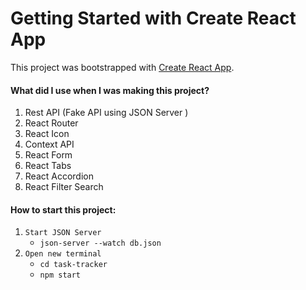 # Getting Started with Create React App

This project was bootstrapped with [Create React App](https://github.com/facebook/create-react-app).

#### What did I use when I was making this project?
1. Rest API (Fake API using JSON Server )
2. React Router
3. React Icon
4. Context API
5. React Form
6. React Tabs
7. React Accordion
8. React Filter Search


#### How to start this project:
1. `Start JSON Server`
   - `json-server --watch db.json`
2. `Open new terminal`
   - `cd task-tracker`
   - `npm start `
